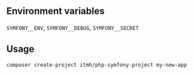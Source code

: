 ## Environment variables

`SYMFONY__ENV`, `SYMFONY__DEBUG`, `SYMFONY__SECRET`

## Usage
    
    composer create-project itmh/php-symfony-project my-new-app
    
